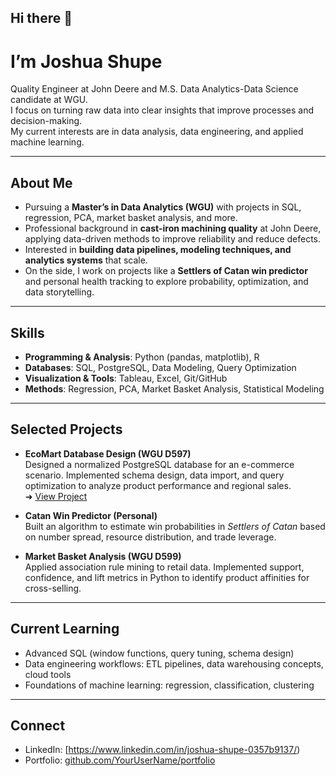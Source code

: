## Hi there 👋
# I’m Joshua Shupe  

Quality Engineer at John Deere and M.S. Data Analytics-Data Science candidate at WGU.  
I focus on turning raw data into clear insights that improve processes and decision-making.  
My current interests are in data analysis, data engineering, and applied machine learning.  

---

## About Me
- Pursuing a **Master’s in Data Analytics (WGU)** with projects in SQL, regression, PCA, market basket analysis, and more.  
- Professional background in **cast-iron machining quality** at John Deere, applying data-driven methods to improve reliability and reduce defects.  
- Interested in **building data pipelines, modeling techniques, and analytics systems** that scale.  
- On the side, I work on projects like a **Settlers of Catan win predictor** and personal health tracking to explore probability, optimization, and data storytelling.  

---

## Skills
- **Programming & Analysis**: Python (pandas, matplotlib), R  
- **Databases**: SQL, PostgreSQL, Data Modeling, Query Optimization  
- **Visualization & Tools**: Tableau, Excel, Git/GitHub  
- **Methods**: Regression, PCA, Market Basket Analysis, Statistical Modeling  

---

## Selected Projects
- **EcoMart Database Design (WGU D597)**  
  Designed a normalized PostgreSQL database for an e-commerce scenario. Implemented schema design, data import, and query optimization to analyze product performance and regional sales.  
  ➜ [View Project](https://github.com/YourUserName/WGU-Data-Analytics-Portfolio/tree/main/D597-Data-Management/Task-1-Database-Design)

- **Catan Win Predictor (Personal)**  
  Built an algorithm to estimate win probabilities in *Settlers of Catan* based on number spread, resource distribution, and trade leverage.  

- **Market Basket Analysis (WGU D599)**  
  Applied association rule mining to retail data. Implemented support, confidence, and lift metrics in Python to identify product affinities for cross-selling.  

---

## Current Learning
- Advanced SQL (window functions, query tuning, schema design)  
- Data engineering workflows: ETL pipelines, data warehousing concepts, cloud tools  
- Foundations of machine learning: regression, classification, clustering  

---

## Connect
- LinkedIn: [https://www.linkedin.com/in/joshua-shupe-0357b9137/)  
- Portfolio: [github.com/YourUserName/portfolio](https://github.com/Shuper123/portfolio)  
